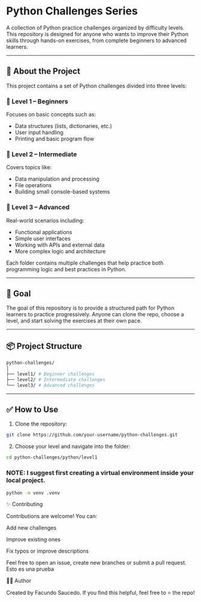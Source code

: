 # Python Challenges Series

A collection of Python practice challenges organized by difficulty levels. This repository is designed for anyone who wants to improve their Python skills through hands-on exercises, from complete beginners to advanced learners.

---

## 🚀 About the Project

This project contains a set of Python challenges divided into three levels:

### 📁 Level 1 – Beginners
Focuses on basic concepts such as:
- Data structures (lists, dictionaries, etc.)
- User input handling
- Printing and basic program flow

### 📁 Level 2 – Intermediate
Covers topics like:
- Data manipulation and processing
- File operations
- Building small console-based systems

### 📁 Level 3 – Advanced
Real-world scenarios including:
- Functional applications
- Simple user interfaces
- Working with APIs and external data
- More complex logic and architecture

Each folder contains multiple challenges that help practice both programming logic and best practices in Python.

---

## 🧠 Goal

The goal of this repository is to provide a structured path for Python learners to practice progressively. Anyone can clone the repo, choose a level, and start solving the exercises at their own pace.

---

## 📦 Project Structure

```bash
python-challenges/
│
├── level1/ # Beginner challenges
├── level2/ # Intermediate challenges
└── level3/ # Advanced challenges
```

---

## ✅ How to Use

1. Clone the repository:
```bash
git clone https://github.com/your-username/python-challenges.git
```

2. Choose your level and navigate into the folder:
```bash
cd python-challenges/python/level1
```

### NOTE: I suggest first creating a virtual environment inside your local project.
```bash
python -m venv .venv
```

✨ Contributing

Contributions are welcome! You can:

Add new challenges

Improve existing ones

Fix typos or improve descriptions

Feel free to open an issue, create new branches or submit a pull request.
Esto es una prueba

🙋‍♂️ Author

Created by Facundo Saucedo.
If you find this helpful, feel free to ⭐ the repo!
